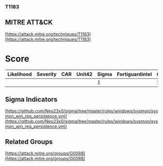 
### T1183
## MITRE ATT&CK
[https://attack.mitre.org/techniques/T1183](https://attack.mitre.org/techniques/T1183)

# Score

| Likelihood | Severity | CAR | Unit42 | Sigma | Fortiguardintel | Groups | Malwares | Tools |
| ---------- | -------- | --- | ------ | ----- | --------------- | ---  | --- | --- |
 |   |   |   |   | 1 |   | 1 |   |   |



## Sigma Indicators

[https://github.com/Neo23x0/sigma/tree/master/rules/windows/sysmon/sysmon_win_reg_persistence.yml](https://github.com/Neo23x0/sigma/tree/master/rules/windows/sysmon/sysmon_win_reg_persistence.yml)
[]()


## Related Groups

[https://attack.mitre.org/groups/G0088](https://attack.mitre.org/groups/G0088)
[]()
